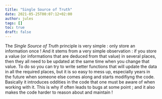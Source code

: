```yaml
---
title: "Single Source of Truth"
date: 2021-05-25T00:07:12+02:00
author: jules
tags: []
toc: true
draft: false
---
```


The *Single Source of Truth* principle is very simple : only store an information once !
And it stems from a very simple observation : if you store a value (or informations that are deduced from that value) in several places, then they all need to be updated at the same time when you change that value. To do so you can try to write setter functions that will update the data in all the required places, but it is so easy to mess up, especially years in the future when someone else comes along and starts modifiyng the code. Basically it introduces oddities in the code that one must be aware of when working with it. This is why if often leads to bugs at some point ; and it also makes the code harder to reason about and maintain !